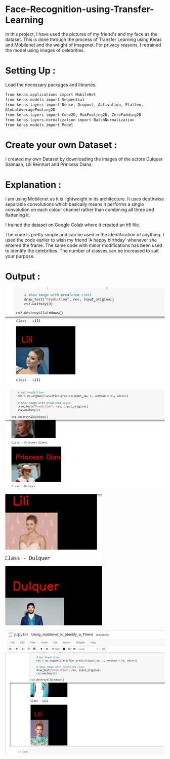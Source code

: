 # Face-Recognition-using-Transfer-Learning
In this project, I have used the pictures of my friend's and my face as the dataset. This is done through the process of Transfer Learning using Keras and Mobilenet and the weight of Imagenet. For privacy reasons, I retrained the model using images of celebrities.

# Setting Up :
Load the necessary packages and libraries. 

```
from keras.applications import MobileNet
from keras.models import Sequential
from keras.layers import Dense, Dropout, Activation, Flatten, GlobalAveragePooling2D
from keras.layers import Conv2D, MaxPooling2D, ZeroPadding2D
from keras.layers.normalization import BatchNormalization
from keras.models import Model
```

# Create your own Dataset :
I created my own Dataset by downloading the images of the actors Dulquer Salmaan, Lili Reinhart and Princess Diana.

# Explanation :
I am using Mobilenet as it is lightweight in its architecture. It uses depthwise separable convolutions which basically means it performs a single convolution on each colour channel rather than combining all three and flattening it.

I trained the dataset on Google Colab where it created an h5 file.

The code is pretty simple and can be used in the identification of anything. I used the code earlier to wish my friend 'A happy birthday' whenever she entered the frame. The same code with minor modifications has been used to identify the celebrities. The number of classes can be increased to suit your purpose.

# Output :

![](Output/Output%201.png)

![](Output/Output%203.png)

![](Output/Output%205.png)

![](Output/Output%206.png)
